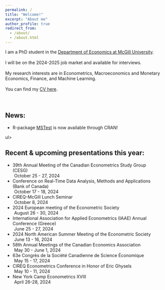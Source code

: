 ```yaml
---
permalink: /
title: "Welcome!"
excerpt: "About me"
author_profile: true
redirect_from: 
  - /about/
  - /about.html
---
```

I am a PhD student in the [Department of Economics at McGill University](https://www.mcgill.ca/economics/). 
<br />
<br />
I will be on the 2024-2025 job market and available for interviews. 
<br />
<br />
My research interests are in Econometrics, Macroeconomics and Monetary Economics, Finance, and Machine Learning. 
<br />
<br />
You can find my [CV here](https://roga11.github.io/gabrielrodriguez.github.io/files/GRodriguezRondon_CV.pdf). 
<br />
<br />
<br />
## News:
<ul>
  <li> R-package <a href="https://cran.r-project.org/web/packages/MSTest/MSTest.pdf">MSTest</a> is now available through CRAN!
  </li>
</ul>ul>

## Recent & upcoming presentations this year:
<ul>
  <li>39th Annual Meeting of the Canadian Econometrics Study Group (CESG)
    <div style="margin-left: 5px;"> October 25 - 27, 2024 </div>
  </li>
  <li>Conference on Real-Time Data Analysis, Methods and Applications (Bank of Canada)
    <div style="margin-left: 5px;"> October 17 - 18, 2024 </div>
  </li>
  <li>CIREQ-McGill Lunch Seminar
    <div style="margin-left: 5px;"> October 8, 2024 </div>
  </li>
  <li>2024 European meeting of the Econometric Society
    <div style="margin-left: 5px;"> August 26 - 30, 2024 </div>
  </li>
  <li>International Association for Applied Econometrics (IAAE) Annual Conference (Greece)
    <div style="margin-left: 5px;"> June 25 - 27, 2024 </div>
  </li>
  <li>2024 North American Summer Meeting of the Econometric Society
    <div style="margin-left: 5px;"> June 13 - 16, 2024 </div>
  </li>
  <li>58th Annual Meetings of the Canadian Economics Association
    <div style="margin-left: 5px;"> May 30 - June 1, 2024 </div>
  </li>
  <li>63e Congrès de la Société Canadienne de Science Économique
    <div style="margin-left: 5px;"> May 15 - 17, 2024 </div>
  </li>
  <li>CIREQ Econometrics Conference in Honor of Eric Ghysels
    <div style="margin-left: 5px;"> May 10 - 11, 2024 </div>
  </li>
  <li>New York Camp Econometrics XVIII
    <div style="margin-left: 5px;"> April 26-28, 2024 </div>
  </li>
</ul>

